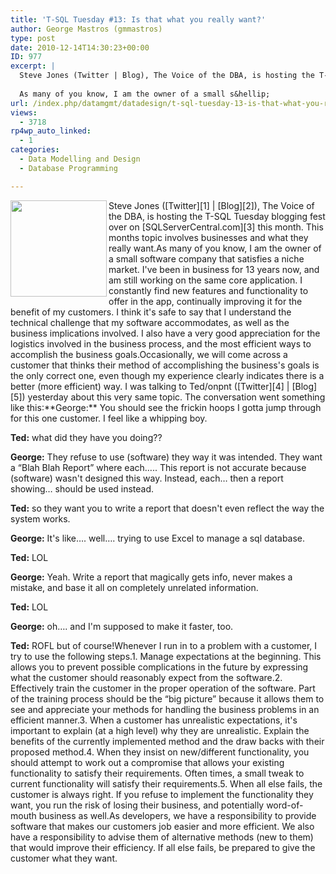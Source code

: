 ```yaml
---
title: 'T-SQL Tuesday #13: Is that what you really want?'
author: George Mastros (gmmastros)
type: post
date: 2010-12-14T14:30:23+00:00
ID: 977
excerpt: |
  Steve Jones (Twitter | Blog), The Voice of the DBA, is hosting the T-SQL Tuesday blogging fest over on SQLServerCentral.com this month.  This months topic involves businesses and what they really want.
  
  As many of you know, I am the owner of a small s&hellip;
url: /index.php/datamgmt/datadesign/t-sql-tuesday-13-is-that-what-you-really/
views:
  - 3718
rp4wp_auto_linked:
  - 1
categories:
  - Data Modelling and Design
  - Database Programming

---
```

 

<div class="image_block">
  <img src="/wp-content/uploads/blogs/DataMgmt/olap_1.gif" alt="" title="" width="154" height="154" align="left" />
</div></a>Steve Jones ([Twitter][1] | [Blog][2]), The Voice of the DBA, is hosting the T-SQL Tuesday blogging fest over on [SQLServerCentral.com][3] this month. This months topic involves businesses and what they really want.As many of you know, I am the owner of a small software company that satisfies a niche market. I've been in business for 13 years now, and am still working on the same core application. I constantly find new features and functionality to offer in the app, continually improving it for the benefit of my customers. I think it's safe to say that I understand the technical challenge that my software accommodates, as well as the business implications involved. I also have a very good appreciation for the logistics involved in the business process, and the most efficient ways to accomplish the business goals.Occasionally, we will come across a customer that thinks their method of accomplishing the business's goals is the only correct one, even though my experience clearly indicates there is a better (more efficient) way. I was talking to Ted/onpnt ([Twitter][4] | [Blog][5]) yesterday about this very same topic. The conversation went something like this:**George:** You should see the frickin hoops I gotta jump through for this one customer. I feel like a whipping boy.
  
**Ted:** what did they have you doing??
  
**George:** They refuse to use (software) they way it was intended. They want a “Blah Blah Report” where each….. This report is not accurate because (software) wasn't designed this way. Instead, each… then a report showing… should be used instead.
  
**Ted:** so they want you to write a report that doesn't even reflect the way the system works.
  
**George:** It's like…. well…. trying to use Excel to manage a sql database.
  
**Ted:** LOL
  
**George:** Yeah. Write a report that magically gets info, never makes a mistake, and base it all on completely unrelated information.
  
**Ted:** LOL
  
**George:** oh…. and I'm supposed to make it faster, too.
  
**Ted:** ROFL but of course!Whenever I run in to a problem with a customer, I try to use the following steps.1. Manage expectations at the beginning. This allows you to prevent possible complications in the future by expressing what the customer should reasonably expect from the software.2. Effectively train the customer in the proper operation of the software. Part of the training process should be the “big picture” because it allows them to see and appreciate your methods for handling the business problems in an efficient manner.3. When a customer has unrealistic expectations, it's important to explain (at a high level) why they are unrealistic. Explain the benefits of the currently implemented method and the draw backs with their proposed method.4. When they insist on new/different functionality, you should attempt to work out a compromise that allows your existing functionality to satisfy their requirements. Often times, a small tweak to current functionality will satisfy their requirements.5. When all else fails, the customer is always right. If you refuse to implement the functionality they want, you run the risk of losing their business, and potentially word-of-mouth business as well.As developers, we have a responsibility to provide software that makes our customers job easier and more efficient. We also have a responsibility to advise them of alternative methods (new to them) that would improve their efficiency. If all else fails, be prepared to give the customer what they want.

 [1]: http://twitter.com/way0utwest
 [2]: http://www.sqlservercentral.com/blogs/steve_jones/default.aspx
 [3]: http://www.sqlservercentral.com/blogs/steve_jones/archive/2010/12/07/t_2D00_sql-tuesday-_2300_13-_2D00_-what-the-business-says-is-not-what-the-business-wants.aspx
 [4]: http://twitter.com/onpnt
 [5]: /index.php/All/?disp=authdir&author=68